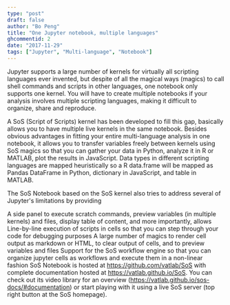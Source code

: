```yaml
---
type: "post"
draft: false
author: "Bo Peng"
title: "One Jupyter notebook, multiple languages"
ghcommentid: 2
date: "2017-11-29"
tags: ["Jupyter", "Multi-language", "Notebook"]
---
```


Jupyter supports a large number of kernels for virtually all scripting languages ever invented, but despite of all the magical ways (magics) to call shell commands and scripts in other languages, one notebook only supports one kernel. You will have to create multiple notebooks if your analysis involves multiple scripting languages, making it difficult to organize, share and reproduce.

A SoS (Script of Scripts) kernel has been developed to fill this gap, basically allows you to have multiple live kernels in the same notebook. Besides obvious advantages in fitting your entire multi-language analysis in one notebook, it allows you to transfer variables freely between kernels using SoS magics so that you can gather your data in Python, analyze it in R or MATLAB, plot the results in JavaScript. Data types in different scripting languages are mapped heuristically so a R data.frame will be mapped as Pandas DataFrame in Python, dictionary in JavaScript, and table in MATLAB.

The SoS Notebook based on the SoS kernel also tries to address several of Jupyter's limitations by providing

A side panel to execute scratch commands, preview variables (in multiple kernels) and files, display table of content, and more importantly, allows
Line-by-line execution of scripts in cells so that you can step through your code for debugging purposes
A large number of magics to render cell output as markdown or HTML, to clear output of cells, and to preview variables and files
Support for the SoS workflow engine so that you can organize jupyter cells as workflows and execute them in a non-linear fashion
SoS Notebook is hosted at https://github.com/vatlab/SoS with complete documentation hosted at https://vatlab.github.io/SoS. You can check out its video library for an overview (https://vatlab.github.io/sos-docs/#documentation) or start playing with it using a live SoS server (top right button at the SoS homepage).
